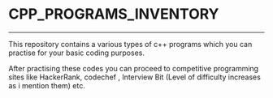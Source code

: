 # CPP_PROGRAMS_INVENTORY
---
This repository contains a various types of c++ programs which you can practise for your basic coding purposes.

After practising these codes you can proceed to competitive programming sites like HackerRank, codechef , Interview Bit (Level of difficulty increases as i mention them) etc.

